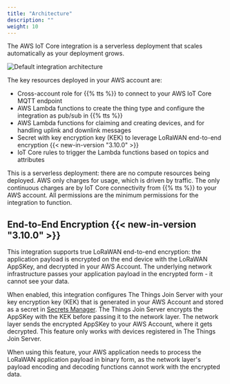 ```yaml
---
title: "Architecture"
description: ""
weight: 10
---
```


The AWS IoT Core integration is a serverless deployment that scales automatically as your deployment grows.

<!--more-->

![Default integration architecture](../architecture.svg)

The key resources deployed in your AWS account are:

- Cross-account role for {{% tts %}} to connect to your AWS IoT Core MQTT endpoint
- AWS Lambda functions to create the thing type and configure the integration as pub/sub in {{% tts %}}
- AWS Lambda functions for claiming and creating devices, and for handling uplink and downlink messages
- Secret with key encryption key (KEK) to leverage LoRaWAN end-to-end encryption {{< new-in-version "3.10.0" >}}
- IoT Core rules to trigger the Lambda functions based on topics and attributes

This is a serverless deployment: there are no compute resources being deployed. AWS only charges for usage, which is driven by traffic. The only continuous charges are by IoT Core connectivity from {{% tts %}} to your AWS account. All permissions are the minimum permissions for the integration to function.

## End-to-End Encryption {{< new-in-version "3.10.0" >}}

This integration supports true LoRaWAN end-to-end encryption: the application payload is encrypted on the end device with the LoRaWAN AppSKey, and decrypted in your AWS Account. The underlying network infrastructure passes your application payload in the encrypted form - it cannot see your data.

When enabled, this integration configures The Things Join Server with your key encryption key (KEK) that is generated in your AWS Account and stored as a secret in [Secrets Manager](https://aws.amazon.com/secrets-manager/). The Things Join Server encrypts the AppSKey with the KEK before passing it to the network layer. The network layer sends the encrypted AppSKey to your AWS Account, where it gets decrypted. This feature only works with devices registered in The Things Join Server.

When using this feature, your AWS application needs to process the LoRaWAN application payload in binary form, as the network layer's payload encoding and decoding functions cannot work with the encrypted data.
